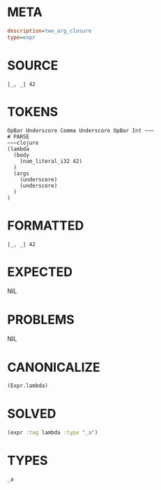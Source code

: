 # META
~~~ini
description=two_arg_closure
type=expr
~~~
# SOURCE
~~~roc
|_, _| 42
~~~
# TOKENS
~~~text
OpBar Underscore Comma Underscore OpBar Int ~~~
# PARSE
~~~clojure
(lambda
  (body
    (num_literal_i32 42)
  )
  (args
    (underscore)
    (underscore)
  )
)
~~~
# FORMATTED
~~~roc
|_, _| 42
~~~
# EXPECTED
NIL
# PROBLEMS
NIL
# CANONICALIZE
~~~clojure
(Expr.lambda)
~~~
# SOLVED
~~~clojure
(expr :tag lambda :type "_a")
~~~
# TYPES
~~~roc
_a
~~~
